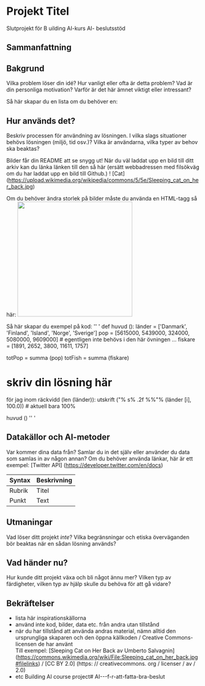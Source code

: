 # Projekt Titel

Slutprojekt för B uilding AI-kurs  AI- beslutsstöd
## Sammanfattning


## Bakgrund

Vilka problem löser din idé? Hur vanligt eller ofta är detta problem? Vad är din personliga motivation? Varför är det här ämnet viktigt eller intressant?

Så här skapar du en lista om du behöver en:



## Hur används det?

Beskriv processen för användning av lösningen. I vilka slags situationer behövs lösningen (miljö, tid osv.)? Vilka är användarna, vilka typer av behov ska beaktas?

Bilder får din README att se snygg ut!
När du väl laddat upp en bild till ditt arkiv kan du länka länken till den så här (ersätt webbadressen med filsökväg om du har laddat upp en bild till Github.)
! [Cat] (https://upload.wikimedia.org/wikipedia/commons/5/5e/Sleeping_cat_on_her_back.jpg)

Om du behöver ändra storlek på bilder måste du använda en HTML-tagg så här:
<img src = "https://upload.wikimedia.org/wikipedia/commons/5/5e/Sleeping_cat_on_her_back.jpg" width = "300">

Så här skapar du exempel på kod:
'' '
def huvud ():
   länder = ['Danmark', 'Finland', 'Island', 'Norge', 'Sverige']
   pop = [5615000, 5439000, 324000, 5080000, 9609000] # egentligen inte behövs i den här övningen ...
   fiskare = [1891, 2652, 3800, 11611, 1757]

   totPop = summa (pop)
   totFish = summa (fiskare)

   # skriv din lösning här

   för jag inom räckvidd (len (länder)):
      utskrift ("% s% .2f %%"% (länder [i], 100.0)) # aktuell bara 100%

huvud ()
'' '


## Datakällor och AI-metoder
Var kommer dina data från? Samlar du in det själv eller använder du data som samlas in av någon annan?
Om du behöver använda länkar, här är ett exempel:
[Twitter API] (https://developer.twitter.com/en/docs)

| Syntax | Beskrivning |
| ----------- | ----------- |
| Rubrik | Titel |
| Punkt | Text |

## Utmaningar

Vad löser ditt projekt _inte_? Vilka begränsningar och etiska överväganden bör beaktas när en sådan lösning används?

## Vad händer nu?

Hur kunde ditt projekt växa och bli något ännu mer? Vilken typ av färdigheter, vilken typ av hjälp skulle du behöva för att gå vidare?


## Bekräftelser

* lista här inspirationskällorna 
* använd inte kod, bilder, data etc. från andra utan tillstånd
* när du har tillstånd att använda andras material, nämn alltid den ursprungliga skaparen och den öppna källkoden / Creative Commons-licensen de har använt
  <br> Till exempel: [Sleeping Cat on Her Back av Umberto Salvagnin] (https://commons.wikimedia.org/wiki/File:Sleeping_cat_on_her_back.jpg#filelinks) / [CC BY 2.0] (https: // creativecommons. org / licenser / av / 2.0)
* etc
Building AI course project# AI---f-r-att-fatta-bra-beslut
